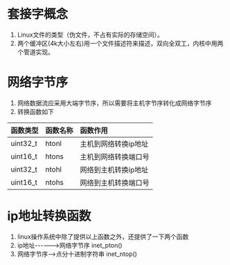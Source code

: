 # 套接字概念
1. Linux文件的类型（伪文件，不占有实际的存储空间）。
2. 两个缓冲区(4k大小左右)用一个文件描述符来描述，双向全双工，内核中用两个管道实现。

# 网络字节序
1. 网络数据流应采用大端字节序，所以需要将主机字节序转化成网络字节序
2. 转换函数如下

函数类型 | 函数名称 | 函数作用
:-|:-|:-
uint32_t | htonl | 主机到网络转换ip地址
uint16_t | htons | 主机到网络转换端口号
uint32_t | ntohl | 网络到主机转换ip地址
uint16_t | ntohs | 网络到主机转换端口号

# ip地址转换函数
1. linux操作系统中除了提供以上函数之外，还提供了一下两个函数
2. ip地址------>网络字节序 inet_pton()
3. 网络字节序-->点分十进制字符串 inet_ntop()

